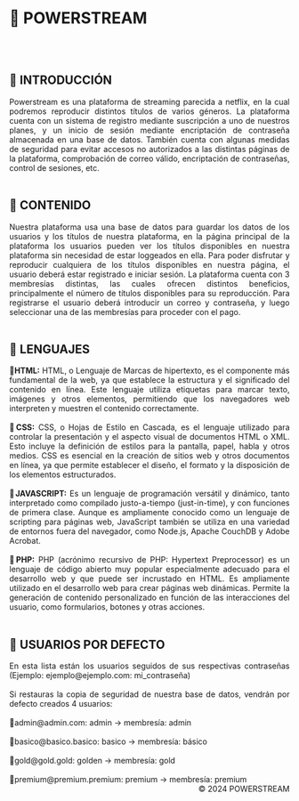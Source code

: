 # 🦁 POWERSTREAM
<br><br>
## 📍 INTRODUCCIÓN
<div align="justify">
  Powerstream es una plataforma de streaming parecida a netflix, en la cual podremos reproducir distintos títulos de varios géneros.
  La plataforma cuenta con un sistema de registro mediante suscripción a uno de nuestros planes, y un inicio de sesión mediante encriptación
  de contraseña almacenada en una base de datos.
  También cuenta con algunas medidas de seguridad para evitar accesos no autorizados a las distintas páginas de la plataforma,
  comprobación de correo válido, encriptación de contraseñas, control de sesiones, etc.
</div>

<br>

## 📍 CONTENIDO
<div align="justify">
  Nuestra plataforma usa una base de datos para guardar los datos de los usuarios y los títulos de nuestra plataforma, en la
  página principal de la plataforma los usuarios pueden ver los títulos disponibles en nuestra plataforma sin necesidad de estar loggeados en ella.
  Para poder disfrutar y reproducir cualquiera de los títulos disponibles en nuestra página, el usuario deberá estar registrado e iniciar sesión.
  La plataforma cuenta con 3 membresías distintas, las cuales ofrecen distintos beneficios, principalmente el número de títulos disponibles para
  su reproducción. Para registrarse el usuario deberá introducir un correo y contraseña, y luego seleccionar una de las membresías para proceder con el pago.
</div>
<br>

## 📍 LENGUAJES
<div align="justify">
🔸<b>HTML:</b> HTML, o Lenguaje de Marcas de hipertexto, es el componente más fundamental de la web, ya que establece la estructura y el
  significado del contenido en línea. Este lenguaje utiliza etiquetas para marcar texto, imágenes y otros elementos, permitiendo que los 
  navegadores web interpreten y muestren el contenido correctamente.
<br><br>
🔸<b>CSS:</b> CSS, o Hojas de Estilo en Cascada, es el lenguaje utilizado para controlar la presentación y el aspecto visual de documentos 
  HTML o XML. Esto incluye la definición de estilos para la pantalla, papel, habla y otros medios. CSS es esencial en la creación de sitios 
  web y otros documentos en línea, ya que permite establecer el diseño, el formato y la disposición de los elementos estructurados.
<br><br>
🔸<b>JAVASCRIPT:</b> Es un lenguaje de programación versátil y dinámico, tanto interpretado como compilado justo-a-tiempo (just-in-time), 
  y con funciones de primera clase. Aunque es ampliamente conocido como un lenguaje de scripting para páginas web, JavaScript también se 
  utiliza en una variedad de entornos fuera del navegador, como Node.js, Apache CouchDB y Adobe Acrobat.
<br><br>
🔸<b>PHP:</b> PHP (acrónimo recursivo de PHP: Hypertext Preprocessor) es un lenguaje de código abierto muy popular especialmente adecuado para el desarrollo web y que puede ser incrustado en HTML.
Es ampliamente utilizado en el desarrollo web para crear páginas web dinámicas. Permite la generación de contenido personalizado en función de las interacciones del usuario, como formularios, 
botones y otras acciones.
</div>
<br>

## 📍 USUARIOS POR DEFECTO
<div align="justify">
  En esta lista están los usuarios seguidos de sus respectivas contraseñas (Ejemplo: ejemplo@ejemplo.com: mi_contraseña)
  <br><br>
  Si restauras la copia de seguridad de nuestra base de datos, vendrán por defecto creados 4 usuarios:  
  <br><br>
  🔸admin@admin.com: admin  -> membresía: admin
  <br><br>
  🔸basico@basico.basico: basico   -> membresía: básico
  <br><br>
  🔸gold@gold.gold: golden   -> membresía: gold
  <br><br>
  🔸premium@premium.premium: premium  -> membresía: premium
</div>
<div align="right">
  © 2024 POWERSTREAM
</div>

